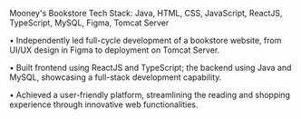 Mooney's Bookstore
Tech Stack:  Java, HTML, CSS, JavaScript, ReactJS, TypeScript, MySQL, Figma, Tomcat Server 

•⁠  ⁠Independently led full-cycle development of a bookstore website, from UI/UX design in Figma to deployment on Tomcat Server. 

•⁠  ⁠Built frontend using ReactJS and TypeScript; the backend using Java and MySQL, showcasing a full-stack development capability. 

•⁠  ⁠Achieved a user-friendly platform, streamlining the reading and shopping experience through innovative web functionalities.
